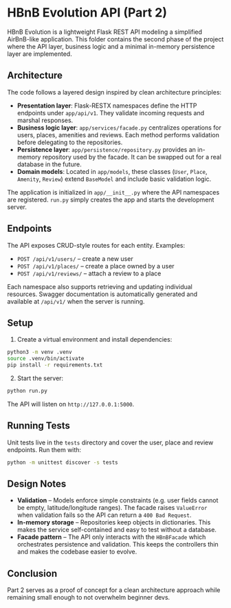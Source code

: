 # HBnB Evolution API (Part 2)

HBnB Evolution is a lightweight Flask REST API modeling a simplified AirBnB-like application. This folder contains the second phase of the project where the API layer, business logic and a minimal in-memory persistence layer are implemented.

## Architecture

The code follows a layered design inspired by clean architecture principles:

- **Presentation layer**: Flask-RESTX namespaces define the HTTP endpoints under `app/api/v1`. They validate incoming requests and marshal responses.
- **Business logic layer**: `app/services/facade.py` centralizes operations for users, places, amenities and reviews. Each method performs validation before delegating to the repositories.
- **Persistence layer**: `app/persistence/repository.py` provides an in-memory repository used by the facade. It can be swapped out for a real database in the future.
- **Domain models**: Located in `app/models`, these classes (`User`, `Place`, `Amenity`, `Review`) extend `BaseModel` and include basic validation logic.

The application is initialized in `app/__init__.py` where the API namespaces are registered. `run.py` simply creates the app and starts the development server.

## Endpoints

The API exposes CRUD-style routes for each entity. Examples:

- `POST /api/v1/users/` – create a new user
- `POST /api/v1/places/` – create a place owned by a user
- `POST /api/v1/reviews/` – attach a review to a place

Each namespace also supports retrieving and updating individual resources. Swagger documentation is automatically generated and available at `/api/v1/` when the server is running.

## Setup

1. Create a virtual environment and install dependencies:

```bash
python3 -m venv .venv
source .venv/bin/activate
pip install -r requirements.txt
```

2. Start the server:

```bash
python run.py
```

The API will listen on `http://127.0.0.1:5000`.

## Running Tests

Unit tests live in the `tests` directory and cover the user, place and review endpoints. Run them with:

```bash
python -m unittest discover -s tests
```

## Design Notes

- **Validation** – Models enforce simple constraints (e.g. user fields cannot be empty, latitude/longitude ranges). The facade raises `ValueError` when validation fails so the API can return a `400 Bad Request`.
- **In-memory storage** – Repositories keep objects in dictionaries. This makes the service self-contained and easy to test without a database.
- **Facade pattern** – The API only interacts with the `HBnBFacade` which orchestrates persistence and validation. This keeps the controllers thin and makes the codebase easier to evolve.

## Conclusion
Part 2 serves as a proof of concept for a clean architecture approach while remaining small enough to not overwhelm beginner devs.

